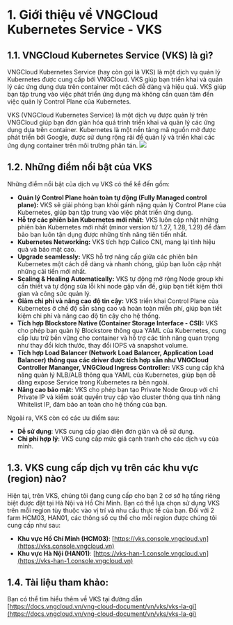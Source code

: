 # 1. Giới thiệu về VNGCloud Kubernetes Service - VKS

## 1.1. VNGCloud Kubernetes Service (VKS) là gì?
VNGCloud Kubernetes Service (hay còn gọi là VKS) là một dịch vụ quản lý Kubernetes được cung cấp bởi VNGCloud. VKS giúp bạn triển khai và quản lý các ứng dụng dựa trên container một cách dễ dàng và hiệu quả. VKS giúp bạn tập trung vào việc phát triển ứng dụng mà không cần quan tâm đến việc quản lý Control Plane của Kubernetes.

VKS (VNGCloud Kubernetes Service) là một dịch vụ được quản lý trên VNGCloud giúp bạn đơn giản hóa quá trình triển khai và quản lý các ứng dụng dựa trên container. Kubernetes là một nền tảng mã nguồn mở được phát triển bởi Google, được sử dụng rộng rãi để quản lý và triển khai các ứng dụng container trên môi trường phân tán.
  ![](https://docs.vngcloud.vn/~gitbook/image?url=https%3A%2F%2F3672463924-files.gitbook.io%2F%7E%2Ffiles%2Fv0%2Fb%2Fgitbook-x-prod.appspot.com%2Fo%2Fspaces%252FB0NrrrdJdpYOYzRkbWp5%252Fuploads%252FDdjIxz6yNWoIeaPXHREV%252Fimage.png%3Falt%3Dmedia%26token%3Db32bd47d-452b-4d22-a9ec-91f37cf8bbd9&width=768&dpr=2&quality=100&sign=336f642&sv=2)

## 1.2. Những điểm nổi bật của VKS <a href="#whatisvks-nhungdiemnoibatcuavks" id="whatisvks-nhungdiemnoibatcuavks"></a>
Những điểm nổi bật của dịch vụ VKS có thể kể đến gồm:
  * **Quản lý Control Plane hoàn toàn tự động (Fully Managed control plane):** VKS sẽ giải phóng bạn khỏi gánh nặng quản lý Control Plane của Kubernetes, giúp bạn tập trung vào việc phát triển ứng dụng.
  * **Hỗ trợ các phiên bản Kubernetes mới nhất:** VKS luôn cập nhật những phiên bản Kubernetes mới nhất (minor version từ 1.27, 1.28, 1.29) để đảm bảo bạn luôn tận dụng được những tính năng tiên tiến nhất.
  * **Kubernetes Networking:** VKS tích hợp Calico CNI, mang lại tính hiệu quả và bảo mật cao.
  * **Upgrade seamlessly:** VKS hỗ trợ nâng cấp giữa các phiên bản Kubernetes một cách dễ dàng và nhanh chóng, giúp bạn luôn cập nhật những cải tiến mới nhất.
  * **Scaling & Healing Automatically:** VKS tự động mở rộng Node group khi cần thiết và tự động sửa lỗi khi node gặp vấn đề, giúp bạn tiết kiệm thời gian và công sức quản lý.
  * **Giảm chi phí và nâng cao độ tin cậy:** VKS triển khai Control Plane của Kubernetes ở chế độ sẵn sàng cao và hoàn toàn miễn phí, giúp bạn tiết kiệm chi phí và nâng cao độ tin cậy cho hệ thống.
  * **Tích hợp Blockstore Native (Container Storage Interface - CSI):** VKS cho phép bạn quản lý Blockstore thông qua YAML của Kubernetes, cung cấp lưu trữ bền vững cho container và hỗ trợ các tính năng quan trọng như thay đổi kích thước, thay đổi IOPS và snapshot volume.
  * **Tích hợp Load Balancer (Network Load Balancer, Application Load Balancer) thông qua các driver được tích hợp sẵn như VNGCloud Controller Mananger, VNGCloud Ingress Controller:** VKS cung cấp khả năng quản lý NLB/ALB thông qua YAML của Kubernetes, giúp bạn dễ dàng expose Service trong Kubernetes ra bên ngoài.
  * **Nâng cao bảo mật:** VKS cho phép bạn tạo Private Node Group với chỉ Private IP và kiểm soát quyền truy cập vào cluster thông qua tính năng Whitelist IP, đảm bảo an toàn cho hệ thống của bạn.

Ngoài ra, VKS còn có các ưu điểm sau:
  * **Dễ sử dụng**: VKS cung cấp giao diện đơn giản và dễ sử dụng.
  * **Chi phí hợp lý**: VKS cung cấp mức giá cạnh tranh cho các dịch vụ của mình.

## 1.3. VKS cung cấp dịch vụ trên các khu vực (region) nào?

Hiện tại, trên VKS, chúng tôi đang cung cấp cho bạn 2 cơ sở hạ tầng riêng biệt được đặt tại Hà Nội và Hồ Chí Minh. Bạn có thể lựa chọn sử dụng VKS trên mỗi region tùy thuộc vào vị trí và nhu cầu thực tế của bạn. Đối với 2 farm HCM03, HAN01, các thông số cụ thể cho mỗi region được chúng tôi cung cấp như sau:
  - **Khu vực Hồ Chí Minh (HCM03)**: [https://vks.console.vngcloud.vn](https://vks.console.vngcloud.vn)
  - **Khu vực Hà Nội (HAN01)**: [https://vks-han-1.console.vngcloud.vn](https://vks-han-1.console.vngcloud.vn)

## 1.4. Tài liệu tham khảo:
Bạn có thể tìm hiểu thêm về VKS tại đường dẫn [https://docs.vngcloud.vn/vng-cloud-document/vn/vks/vks-la-gi](https://docs.vngcloud.vn/vng-cloud-document/vn/vks/vks-la-gi)
